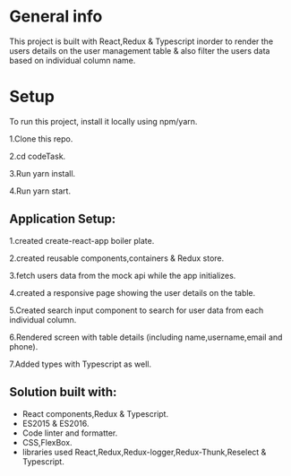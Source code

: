 # General info
This project is built with React,Redux & Typescript inorder to render the users details on the user management table & also filter the users data based on individual column name.


# Setup
To run this project, install it locally using npm/yarn.

1.Clone this repo.

2.cd codeTask.

3.Run yarn install.

4.Run yarn start.

## Application Setup:

1.created create-react-app boiler plate.

2.created reusable components,containers & Redux store.

3.fetch users data from the mock api while the app initializes.

4.created a responsive page showing  the user details on the table.    

5.Created search input component to search for user data from each individual column.

6.Rendered screen with table details (including name,username,email and phone).

7.Added types with Typescript as well.

## Solution built with:
* React components,Redux & Typescript.
* ES2015 & ES2016.
* Code linter and formatter.
* CSS,FlexBox.
* libraries used React,Redux,Redux-logger,Redux-Thunk,Reselect & Typescript.

